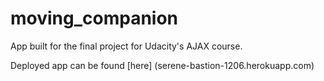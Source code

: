 # moving_companion
App built for the final project for Udacity's AJAX course.

Deployed app can be found [here] (serene-bastion-1206.herokuapp.com)
